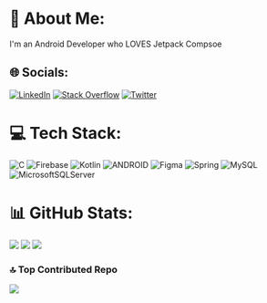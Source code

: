 # 💫 About Me:
I'm an Android Developer who LOVES Jetpack Compsoe


## 🌐 Socials:
[![LinkedIn](https://img.shields.io/badge/LinkedIn-%230077B5.svg?logo=linkedin&logoColor=white)](https://www.linkedin.com/in/sevban-bayir/) [![Stack Overflow](https://img.shields.io/badge/-Stackoverflow-FE7A16?logo=stack-overflow&logoColor=white)](https://stackoverflow.com/users/sevban-bayır) [![Twitter](https://img.shields.io/badge/Twitter-%231DA1F2.svg?logo=Twitter&logoColor=white)](https://twitter.com/sevbanthebuyer) 

# 💻 Tech Stack:
![C](https://img.shields.io/badge/c-%2300599C.svg?style=for-the-badge&logo=c&logoColor=white) ![Firebase](https://img.shields.io/badge/firebase-%23039BE5.svg?style=for-the-badge&logo=firebase) ![Kotlin](https://img.shields.io/badge/kotlin-%230095D5.svg?style=for-the-badge&logo=kotlin&logoColor=white) ![ANDROID](https://img.shields.io/badge/android-%2320232a.svg?style=for-the-badge&logo=android&logoColor=%a4c639) 	![Figma](https://img.shields.io/badge/figma-%23F24E1E.svg?style=for-the-badge&logo=figma&logoColor=white) ![Spring](https://img.shields.io/badge/spring-%236DB33F.svg?style=for-the-badge&logo=spring&logoColor=white) ![MySQL](https://img.shields.io/badge/mysql-%2300f.svg?style=for-the-badge&logo=mysql&logoColor=white) ![MicrosoftSQLServer](https://img.shields.io/badge/Microsoft%20SQL%20Sever-CC2927?style=for-the-badge&logo=microsoft%20sql%20server&logoColor=white)
# 📊 GitHub Stats:
![](https://github-readme-stats.vercel.app/api?username=sevbanBayir&theme=dark&hide_border=false&include_all_commits=false&count_private=true)
![](https://github-readme-streak-stats.herokuapp.com/?user=sevbanBayir&theme=dark&hide_border=false)
![](https://github-readme-stats.vercel.app/api/top-langs/?username=sevbanBayir&theme=dark&hide_border=false&include_all_commits=false&count_private=true&layout=compact)

### 🔝 Top Contributed Repo
![](https://github-contributor-stats.vercel.app/api?username=sevbanBayir&limit=5&theme=dark&combine_all_yearly_contributions=true)

<!-- Proudly created with GPRM ( https://gprm.itsvg.in ) -->
